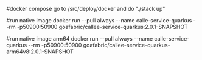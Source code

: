 #docker compose
go to /src/deploy/docker and do "./stack up"

#run native image
docker run --pull always --name calle-service-quarkus --rm -p50900:50900 goafabric/callee-service-quarkus:2.0.1-SNAPSHOT

#run native image arm64
docker run --pull always --name calle-service-quarkus --rm -p50900:50900 goafabric/callee-service-quarkus-arm64v8:2.0.1-SNAPSHOT

